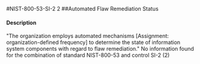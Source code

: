 #NIST-800-53-SI-2 2
##Automated Flaw Remediation Status
#### Description
"The organization employs automated mechanisms [Assignment: organization-defined frequency] to determine the state of information system components with regard to flaw remediation."
No information found for the combination of standard NIST-800-53 and control SI-2 (2)
